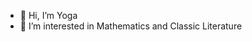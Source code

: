 - 👋 Hi, I’m Yoga
- 👀 I’m interested in Mathematics and Classic Literature

<!---
yogaap113/yogaap113 is a ✨ special ✨ repository because its `README.md` (this file) appears on your GitHub profile.
You can click the Preview link to take a look at your changes.
--->
